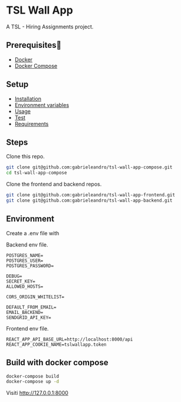 # TSL Wall App

A TSL - Hiring Assignments project.

## Prerequisites

- [Docker](https://docs.docker.com/install/)
- [Docker Compose](https://docs.docker.com/compose/install/)


## Setup

- [Installation](#installation)
- [Environment variables](#environment-variables)
- [Usage](#usage)
- [Test](#test)
- [Requirements](#requirements)


## Steps

Clone this repo.
```bash
git clone git@github.com:gabrieleandro/tsl-wall-app-compose.git
cd tsl-wall-app-compose
```

Clone the frontend and backend repos.
```bash
git clone git@github.com:gabrieleandro/tsl-wall-app-frontend.git
git clone git@github.com:gabrieleandro/tsl-wall-app-backend.git
```

## Environment
Create a .env file with

Backend env file.

```env
POSTGRES_NAME=
POSTGRES_USER=
POSTGRES_PASSWORD=

DEBUG=
SECRET_KEY=
ALLOWED_HOSTS=

CORS_ORIGIN_WHITELIST=

DEFAULT_FROM_EMAIL=
EMAIL_BACKEND=
SENDGRID_API_KEY=
```

Frontend env file.

```env
REACT_APP_API_BASE_URL=http://localhost:8000/api
REACT_APP_COOKIE_NAME=tslwallapp.token
```

## Build with docker compose

```bash
docker-compose build
docker-compose up -d
```

Visiti http://127.0.0.1:8000
